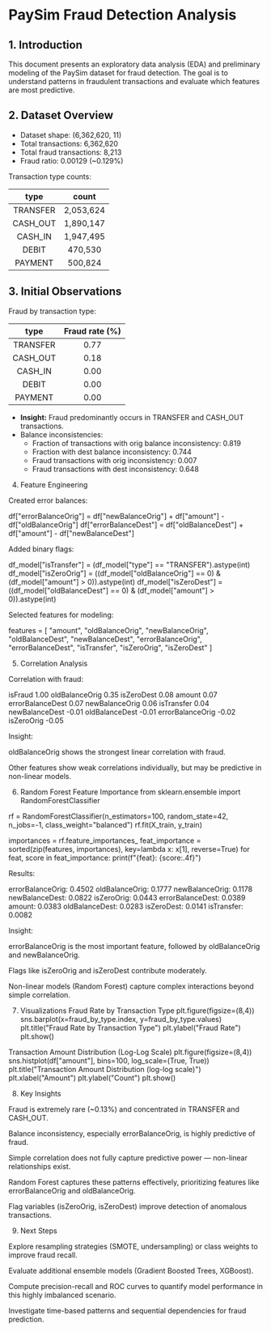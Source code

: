 # PaySim Fraud Detection Analysis

## 1. Introduction

This document presents an exploratory data analysis (EDA) and preliminary modeling of the PaySim dataset for fraud detection. The goal is to understand patterns in fraudulent transactions and evaluate which features are most predictive.

## 2. Dataset Overview

* Dataset shape: (6,362,620, 11)
* Total transactions: 6,362,620
* Total fraud transactions: 8,213
* Fraud ratio: 0.00129 (~0.129%)

Transaction type counts:

| type | count |
| :---:   | :---: |
| TRANSFER | 2,053,624 |
| CASH_OUT | 1,890,147 |
| CASH_IN | 1,947,495 |
| DEBIT | 470,530 |
| PAYMENT | 500,824 |

## 3. Initial Observations

Fraud by transaction type:

| type | Fraud rate (%) |
| :---:   | :---: |
| TRANSFER | 0.77 |
| CASH_OUT | 0.18 |
| CASH_IN | 0.00 |
| DEBIT | 0.00 |
| PAYMENT | 0.00 |

* **Insight:** Fraud predominantly occurs in TRANSFER and CASH_OUT transactions.
* Balance inconsistencies:
    * Fraction of transactions with orig balance inconsistency: 0.819
    * Fraction with dest balance inconsistency: 0.744
    * Fraud transactions with orig inconsistency: 0.007
    * Fraud transactions with dest inconsistency: 0.648

4. Feature Engineering

Created error balances:

df["errorBalanceOrig"] = df["newBalanceOrig"] + df["amount"] - df["oldBalanceOrig"]
df["errorBalanceDest"] = df["oldBalanceDest"] + df["amount"] - df["newBalanceDest"]


Added binary flags:

df_model["isTransfer"] = (df_model["type"] == "TRANSFER").astype(int)
df_model["isZeroOrig"] = ((df_model["oldBalanceOrig"] == 0) & (df_model["amount"] > 0)).astype(int)
df_model["isZeroDest"] = ((df_model["oldBalanceDest"] == 0) & (df_model["amount"] > 0)).astype(int)


Selected features for modeling:

features = [
    "amount",
    "oldBalanceOrig", "newBalanceOrig",
    "oldBalanceDest", "newBalanceDest",
    "errorBalanceOrig", "errorBalanceDest",
    "isTransfer", "isZeroOrig", "isZeroDest"
]

5. Correlation Analysis

Correlation with fraud:

isFraud             1.00
oldBalanceOrig      0.35
isZeroDest          0.08
amount              0.07
errorBalanceDest    0.07
newBalanceOrig      0.06
isTransfer          0.04
newBalanceDest     -0.01
oldBalanceDest     -0.01
errorBalanceOrig   -0.02
isZeroOrig         -0.05


Insight:

oldBalanceOrig shows the strongest linear correlation with fraud.

Other features show weak correlations individually, but may be predictive in non-linear models.

6. Random Forest Feature Importance
from sklearn.ensemble import RandomForestClassifier

rf = RandomForestClassifier(n_estimators=100, random_state=42, n_jobs=-1, class_weight="balanced")
rf.fit(X_train, y_train)

importances = rf.feature_importances_
feat_importance = sorted(zip(features, importances), key=lambda x: x[1], reverse=True)
for feat, score in feat_importance:
    print(f"{feat}: {score:.4f}")


Results:

errorBalanceOrig: 0.4502
oldBalanceOrig: 0.1777
newBalanceOrig: 0.1178
newBalanceDest: 0.0822
isZeroOrig: 0.0443
errorBalanceDest: 0.0389
amount: 0.0383
oldBalanceDest: 0.0283
isZeroDest: 0.0141
isTransfer: 0.0082


Insight:

errorBalanceOrig is the most important feature, followed by oldBalanceOrig and newBalanceOrig.

Flags like isZeroOrig and isZeroDest contribute moderately.

Non-linear models (Random Forest) capture complex interactions beyond simple correlation.

7. Visualizations
Fraud Rate by Transaction Type
plt.figure(figsize=(8,4))
sns.barplot(x=fraud_by_type.index, y=fraud_by_type.values)
plt.title("Fraud Rate by Transaction Type")
plt.ylabel("Fraud Rate")
plt.show()


Transaction Amount Distribution (Log-Log Scale)
plt.figure(figsize=(8,4))
sns.histplot(df["amount"], bins=100, log_scale=(True, True))
plt.title("Transaction Amount Distribution (log-log scale)")
plt.xlabel("Amount")
plt.ylabel("Count")
plt.show()


8. Key Insights

Fraud is extremely rare (~0.13%) and concentrated in TRANSFER and CASH_OUT.

Balance inconsistency, especially errorBalanceOrig, is highly predictive of fraud.

Simple correlation does not fully capture predictive power — non-linear relationships exist.

Random Forest captures these patterns effectively, prioritizing features like errorBalanceOrig and oldBalanceOrig.

Flag variables (isZeroOrig, isZeroDest) improve detection of anomalous transactions.

9. Next Steps

Explore resampling strategies (SMOTE, undersampling) or class weights to improve fraud recall.

Evaluate additional ensemble models (Gradient Boosted Trees, XGBoost).

Compute precision-recall and ROC curves to quantify model performance in this highly imbalanced scenario.

Investigate time-based patterns and sequential dependencies for fraud prediction.
